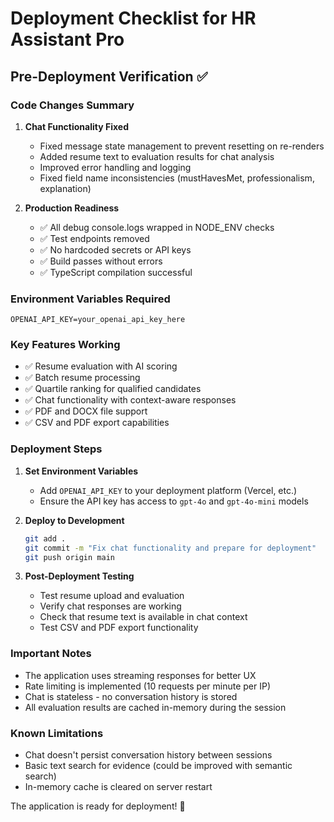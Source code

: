 # Deployment Checklist for HR Assistant Pro

## Pre-Deployment Verification ✅

### Code Changes Summary
1. **Chat Functionality Fixed**
   - Fixed message state management to prevent resetting on re-renders
   - Added resume text to evaluation results for chat analysis
   - Improved error handling and logging
   - Fixed field name inconsistencies (mustHavesMet, professionalism, explanation)

2. **Production Readiness**
   - ✅ All debug console.logs wrapped in NODE_ENV checks
   - ✅ Test endpoints removed
   - ✅ No hardcoded secrets or API keys
   - ✅ Build passes without errors
   - ✅ TypeScript compilation successful

### Environment Variables Required
```
OPENAI_API_KEY=your_openai_api_key_here
```

### Key Features Working
- ✅ Resume evaluation with AI scoring
- ✅ Batch resume processing
- ✅ Quartile ranking for qualified candidates
- ✅ Chat functionality with context-aware responses
- ✅ PDF and DOCX file support
- ✅ CSV and PDF export capabilities

### Deployment Steps

1. **Set Environment Variables**
   - Add `OPENAI_API_KEY` to your deployment platform (Vercel, etc.)
   - Ensure the API key has access to `gpt-4o` and `gpt-4o-mini` models

2. **Deploy to Development**
   ```bash
   git add .
   git commit -m "Fix chat functionality and prepare for deployment"
   git push origin main
   ```

3. **Post-Deployment Testing**
   - Test resume upload and evaluation
   - Verify chat responses are working
   - Check that resume text is available in chat context
   - Test CSV and PDF export functionality

### Important Notes
- The application uses streaming responses for better UX
- Rate limiting is implemented (10 requests per minute per IP)
- Chat is stateless - no conversation history is stored
- All evaluation results are cached in-memory during the session

### Known Limitations
- Chat doesn't persist conversation history between sessions
- Basic text search for evidence (could be improved with semantic search)
- In-memory cache is cleared on server restart

The application is ready for deployment! 🚀